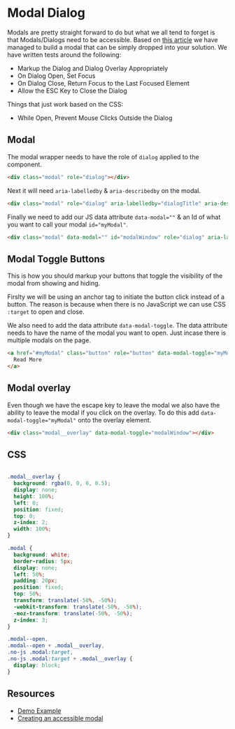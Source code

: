 # Modal Dialog

Modals are pretty straight forward to do but what we all tend to forget is that Modals/Dialogs need to be accessible. Based on [this article](https://bitsofco.de/accessible-modal-dialog/) we have managed to build a modal that can be simply dropped into your solution. We have written tests around the following:

- Markup the Dialog and Dialog Overlay Appropriately
- On Dialog Open, Set Focus
- On Dialog Close, Return Focus to the Last Focused Element
- Allow the ESC Key to Close the Dialog

Things that just work based on the CSS:
- While Open, Prevent Mouse Clicks Outside the Dialog

## Modal

The modal wrapper needs to have the role of `dialog` applied to the component.

```html
<div class="modal" role="dialog"></div>
```

Next it will need `aria-labelledby` & `aria-describedby` on the modal.
```html
<div class="modal" role="dialog" aria-labelledby="dialogTitle" aria-describedby="dialogText">
```

Finally we need to add our JS data attribute `data-modal=""` & an Id of what you want to call your modal `id="myModal"`.

```html
<div class="modal" data-modal="" id="modalWindow" role="dialog" aria-labelledby="dialogTitle" aria-describedby="dialogText"></div>
```

## Modal Toggle Buttons

This is how you should markup your buttons that toggle the visibility of the modal from showing and hiding. 

Firslty we will be using an anchor tag to initiate the button click instead of a button. The reason is because when there is no JavaScript we can use CSS `:target` to open and close.

We also need to add the data attribute `data-modal-toggle`. The data attribute needs to have the name of the modal you want to open. Just incase there is multiple modals on the page.

```html
<a href="#myModal" class="button" role="button" data-modal-toggle="myModal">
  Read More
</a>
```

## Modal overlay

Even though we have the escape key to leave the modal we also have the ability to leave the modal if you click on the overlay. To do this add `data-modal-toggle="myModal"` onto the overlay element.

```html
<div class="modal__overlay" data-modal-toggle="modalWindow"></div>
```

## CSS

```css

.modal__overlay {
  background: rgba(0, 0, 0, 0.5);
  display: none;
  height: 100%;
  left: 0;
  position: fixed;
  top: 0;
  z-index: 2;
  width: 100%;
}

.modal {
  background: white;
  border-radius: 5px;
  display: none;
  left: 50%;
  padding: 20px;
  position: fixed;
  top: 50%;
  transform: translate(-50%, -50%);
  -webkit-transform: translate(-50%, -50%);
  -moz-transform: translate(-50%, -50%);
  z-index: 3;
}

.modal--open,
.modal--open + .modal__overlay,
.no-js .modal:target,
.no-js .modal:target + .modal__overlay {
  display: block;
}
```

## Resources 
- [Demo Example](http://code-computerlove-fe-components.surge.sh/modal-dialog/)
- [Creating an accessible modal](https://bitsofco.de/accessible-modal-dialog/)
